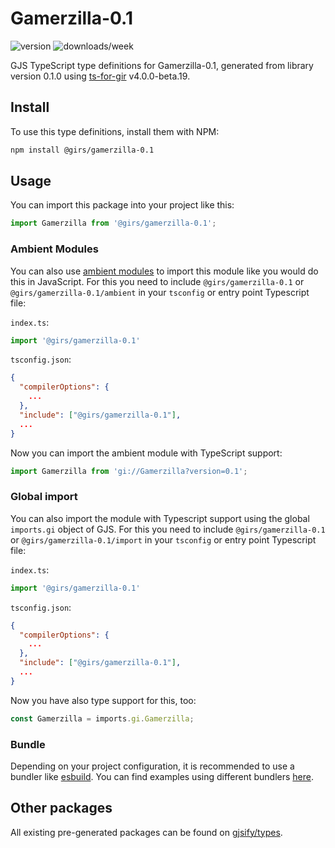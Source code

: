 
# Gamerzilla-0.1

![version](https://img.shields.io/npm/v/@girs/gamerzilla-0.1)
![downloads/week](https://img.shields.io/npm/dw/@girs/gamerzilla-0.1)


GJS TypeScript type definitions for Gamerzilla-0.1, generated from library version 0.1.0 using [ts-for-gir](https://github.com/gjsify/ts-for-gir) v4.0.0-beta.19.


## Install

To use this type definitions, install them with NPM:
```bash
npm install @girs/gamerzilla-0.1
```

## Usage

You can import this package into your project like this:
```ts
import Gamerzilla from '@girs/gamerzilla-0.1';
```

### Ambient Modules

You can also use [ambient modules](https://github.com/gjsify/ts-for-gir/tree/main/packages/cli#ambient-modules) to import this module like you would do this in JavaScript.
For this you need to include `@girs/gamerzilla-0.1` or `@girs/gamerzilla-0.1/ambient` in your `tsconfig` or entry point Typescript file:

`index.ts`:
```ts
import '@girs/gamerzilla-0.1'
```

`tsconfig.json`:
```json
{
  "compilerOptions": {
    ...
  },
  "include": ["@girs/gamerzilla-0.1"],
  ...
}
```

Now you can import the ambient module with TypeScript support: 

```ts
import Gamerzilla from 'gi://Gamerzilla?version=0.1';
```

### Global import

You can also import the module with Typescript support using the global `imports.gi` object of GJS.
For this you need to include `@girs/gamerzilla-0.1` or `@girs/gamerzilla-0.1/import` in your `tsconfig` or entry point Typescript file:

`index.ts`:
```ts
import '@girs/gamerzilla-0.1'
```

`tsconfig.json`:
```json
{
  "compilerOptions": {
    ...
  },
  "include": ["@girs/gamerzilla-0.1"],
  ...
}
```

Now you have also type support for this, too:

```ts
const Gamerzilla = imports.gi.Gamerzilla;
```

### Bundle

Depending on your project configuration, it is recommended to use a bundler like [esbuild](https://esbuild.github.io/). You can find examples using different bundlers [here](https://github.com/gjsify/ts-for-gir/tree/main/examples).

## Other packages

All existing pre-generated packages can be found on [gjsify/types](https://github.com/gjsify/types).

